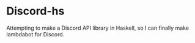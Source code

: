 # Discord-hs
Attempting to make a Discord API library in Haskell, so I can finally make lambdabot for Discord.
